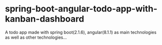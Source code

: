 # spring-boot-angular-todo-app-with-kanban-dashboard
A todo app made with spring boot(2.1.6), angular(8.1.1) as main technologies as well as other technologies...
